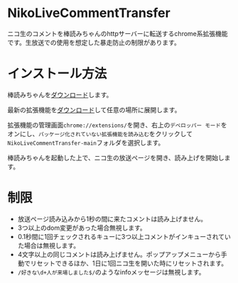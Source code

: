# NikoLiveCommentTransfer
ニコ生のコメントを棒読みちゃんのhttpサーバーに転送するchrome系拡張機能です。生放送での使用を想定した暴走防止の制限があります。

# インストール方法
棒読みちゃんを[ダウンロード](https://chi.usamimi.info/Program/Application/BouyomiChan/)します。  
  
最新の拡張機能を[ダウンロード](https://github.com/DaisukeDaisuke/NikoLiveCommentTransfer/archive/refs/heads/main.zip)して任意の場所に展開します。  
  
拡張機能の管理画面`chrome://extensions/`を開き、右上の`デベロッパー モード`をオンにし、`パッケージ化されていない拡張機能を読み込む`をクリックして`NikoLiveCommentTransfer-main`フォルダを選択します。  
  
棒読みちゃんを起動した上で、ニコ生の放送ページを開き、読み上げを開始します。  

# 制限
- 放送ページ読み込みから1秒の間に来たコメントは読み上げません。
- 3つ以上のdom変更があった場合無視します。
- 0.1秒間に1回チェックされるキューに3つ以上コメントがインキューされていた場合は無視します。
- 4文字以上の同じコメントは読み上げません。ポップアップメニューから手動でリセットできるほか、1日に1回ニコ生を開いた時にリセットされます。
- `/好きな\d+人が来場しました$/`のようなinfoメッセージは無視します。
